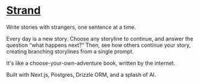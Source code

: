 # [Strand](https://strand.jinay.dev/)
Write stories with strangers, one sentence at a time.

Every day is a new story. Choose any storyline to continue, and answer the question “what happens next?” Then, see how others continue your story, creating branching storylines from a single prompt.

It's like a choose-your-own-adventure book, written by the internet.

Built with Next.js, Postgres, Drizzle ORM, and a splash of AI.
